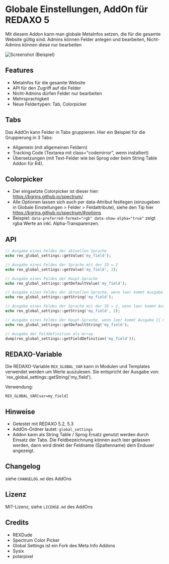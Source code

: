 # Globale Einstellungen, AddOn für REDAXO 5

Mit diesem Addon kann man globale MetaInfos setzen, die für die gesamte Website gültig sind. Admins können Felder anlegen und bearbeiten, Nicht-Admins können diese nur bearbeiten

![Screenshot](https://github.com/FriendsOfREDAXO/global_settings/raw/assets/screenshot.png)
(Beispiel)

## Features

* MetaInfos für die gesamte Website
* API für den Zugriff auf die Felder
* Nicht-Admins dürfen Felder nur bearbeiten
* Mehrsprachigkeit
* Neue Feldertypen: Tab, Colorpicker

## Tabs

Das AddOn kann Felder in Tabs gruppieren. Hier ein Beispiel für die Gruppierung in 3 Tabs:

* Allgemein (mit allgemeinen Feldern)
* Tracking Code (Textarea mit class="codemirror", wenn installiert)
* Übersetzungen (mit Text-Felder wie bei Sprog oder beim String Table Addon für R4).

## Colorpicker

* Der eingsetzte Colorpicker ist dieser hier: https://bgrins.github.io/spectrum/ 
* Alle Optionen lassen sich auch per data-Attribut festlegen (einzugeben in Globale Einstellungen > Felder > Feldattribute), siehe den Tip hier https://bgrins.github.io/spectrum/#options
* Beispiel: `data-preferred-format="rgb" data-show-alpha="true"` zeigt rgba Werte an inkl. Alpha-Transparenzen.

## API

```php
// Ausgabe eines Feldes der aktuellen Sprache
echo rex_global_settings::getValue('my_field');

// Ausgabe eines Feldes der Sprache mit der ID = 2
echo rex_global_settings::getValue('my_field', 2);

// Ausgabe eines Feldes der Haupt-Sprache
echo rex_global_settings::getDefaultValue('my_field');

// Ausgabe eines Feldes der aktuellen Sprache, wenn leer kommt Ausgabe {{ my_field }}
echo rex_global_settings::getString('my_field');

// Ausgabe eines Feldes der Sprache mit der ID = 2, wenn leer kommt Ausgabe {{ my_field }}
echo rex_global_settings::getString('my_field', 2);

// Ausgabe eines Feldes der Haupt-Sprache, wenn leer kommt Ausgabe {{ my_field }}
echo rex_global_settings::getDefaultString('my_field');

// Ausgabe der Felddefinition als Array
dump(rex_global_settings::getFieldDefinition('my_field'));
```

## REDAXO-Variable

Die REDAXO-Variable `REX_GLOBAL_VAR` kann in Modulen und Templates verwendet werden um Werte auszulesen. 
Sie entspricht der Ausgabe von: `rex_global_settings::getString('my_field'). 

Verwendung: 

```
REX_GLOBAL_VAR[var=my_field]
```

## Hinweise

* Getestet mit REDAXO 5.2, 5.3
* AddOn-Ordner lautet: `global_settings`
* Addon kann als String Table / Sprog Ersatz genutzt werden durch Einsatz der Tabs. Die Feldbezeichnung können auch leer gelassen werden, dann wird direkt der Feldname (Spaltenname) dem Enduser angezeigt.

## Changelog

siehe `CHANGELOG.md` des AddOns

## Lizenz

MIT-Lizenz, siehe `LICENSE.md` des AddOns

## Credits

* REXDude
* Spectrum Color Picker
* Global Settings ist ein Fork des Meta Info Addons
* Sysix
* polarpixel

